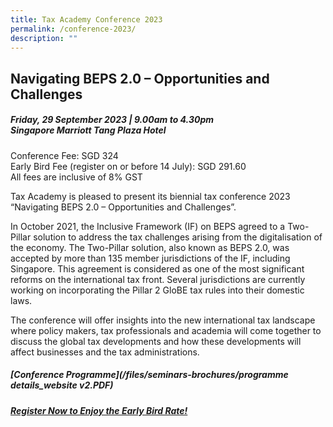 ```yaml
---
title: Tax Academy Conference 2023
permalink: /conference-2023/
description: ""
---
```

## **Navigating BEPS 2.0 – Opportunities and Challenges**

##### **Friday, 29 September 2023 | 9.00am to 4.30pm<br>Singapore Marriott Tang Plaza Hotel<br>**

Conference Fee: SGD 324<br>Early Bird Fee (register on or before 14 July): SGD 291.60<br>All fees are inclusive of 8% GST<br>

Tax Academy is pleased to present its biennial tax conference 2023 “Navigating BEPS 2.0 – Opportunities and Challenges”. 

In October 2021, the Inclusive Framework (IF) on BEPS agreed to a Two-Pillar solution to address the tax challenges arising from the digitalisation of the economy. The Two-Pillar solution, also known as BEPS 2.0, was accepted by more than 135 member jurisdictions of the IF, including Singapore. This agreement is considered as one of the most significant reforms on the international tax front.  Several jurisdictions are currently working on incorporating the Pillar 2 GloBE tax rules into their domestic laws.

The conference will offer insights into the new international tax landscape where policy makers, tax professionals and academia will come together to discuss the global tax developments and how these developments will affect businesses and the tax administrations.

##### **[Conference Programme](/files/seminars-brochures/programme details_website v2.PDF)**

##### **[Register Now to Enjoy the Early Bird Rate!](https://form.gov.sg/649182727012660012f5ae36)**